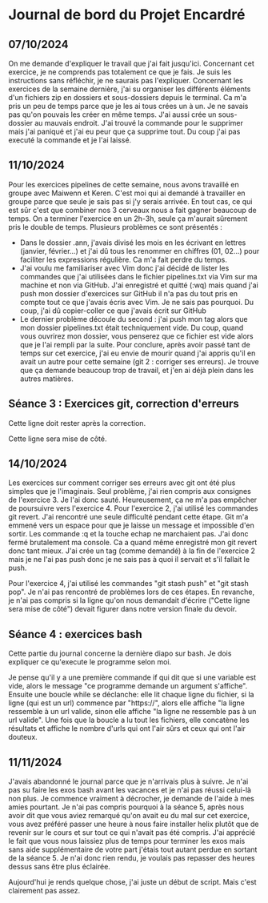 # Journal de bord du Projet Encardré

## 07/10/2024
On me demande d'expliquer le travail que j'ai fait jusqu'ici. Concernant cet exercice, je ne comprends pas totalement ce que je fais. Je suis les instructions sans réfléchir, je ne saurais pas l'expliquer. Concernant les exercices de la semaine  dernière, j'ai su organiser les différents éléments d'un fichiers zip en dossiers et sous-dossiers depuis le terminal. Ca m'a pris un peu de temps parce que je les ai tous crées un à un. Je ne savais pas qu'on pouvais les créer en même temps. J'ai aussi crée un sous-dossier au mauvais endroit. J'ai trouvé la commande pour le supprimer mais j'ai paniqué et j'ai eu peur que ça supprime tout. Du coup j'ai pas executé la commande et je l'ai laissé. 

## 11/10/2024
Pour les exercices pipelines de cette semaine, nous avons travaillé en groupe avec Maiwenn et Keren. C'est moi qui ai demandé à travailler en groupe parce que seule je sais pas si j'y serais arrivée. En tout cas, ce qui est sûr c'est que combiner nos 3 cerveaux nous a fait gagner beaucoup de temps. On a terminer l'exercice en un 2h-3h, seule ça m'aurait sûrement pris le double de temps. Plusieurs problèmes ce sont présentés :
- Dans le dossier .ann, j'avais divisé les mois en les écrivant en lettres (janvier, février...) et j'ai dû tous les renommer en chiffres (01, 02...) pour faciliter les expressions régulière. Ca m'a fait perdre du temps.
- J'ai voulu me familiariser avec Vim donc j'ai décidé de lister les commandes que j'ai utilisées dans le fichier pipelines.txt via Vim sur ma machine et non via GitHub. J'ai enregistré et quitté (:wq) mais quand j'ai push mon dossier d'exercices sur GitHub il n'a pas du tout pris en compte tout ce que j'avais écris avec Vim. Je ne sais pas pourquoi. Du coup, j'ai dû copier-coller ce que j'avais écrit sur GitHub
- Le dernier problème découle du second : j'ai push mon tag alors que mon dossier pipelines.txt était techniquement vide. Du coup, quand vous ouvrirez mon dossier, vous penserez que ce fichier est vide alors que je l'ai rempli par la suite.
Pour conclure, après avoir passé tant de temps sur cet exercice, j'ai eu envie de mourir quand j'ai appris qu'il en avait un autre pour cette semaine (git 2 : corriger ses erreurs). Je trouve que ça demande beaucoup trop de travail, et j'en ai déjà plein dans les autres matières.

## Séance 3 : Exercices git, correction d'erreurs

Cette ligne doit rester après la correction.

Cette ligne sera mise de côté.

## 14/10/2024
Les exercices sur comment corriger ses erreurs avec git ont été plus simples que je l'imaginais. Seul problème, j'ai rien compris aux consignes de l'exercice 3. Je l'ai donc sauté. Heureusement, ça ne m'a pas empêcher de poursuivre vers l'exercice 4. Pour l'exercice 2, j'ai utilisé les commandes git revert. J'ai rencontré une seule difficulté pendant cette étape. Git m'a emmené vers un espace pour que je laisse un message et impossible d'en sortir. Les commande :q et la touche echap ne marchaient pas. J'ai donc fermé brutalement ma console. Ca a quand même enregistré mon git revert donc tant mieux. J'ai crée un tag (comme demandé) à la fin de l'exercice 2 mais je ne l'ai pas push donc je ne sais pas à quoi il servait et s'il fallait le push. 

Pour l'exercice 4, j'ai utilisé les commandes "git stash push" et "git stash pop". Je n'ai pas rencontré de problèmes lors de ces étapes. En revanche, je n'ai pas compris si la ligne qu'on nous demandait d'écrire ("Cette ligne sera mise de côté") devait figurer dans notre version finale du devoir.

## Séance 4 : exercices bash

Cette partie du journal concerne la dernière diapo sur bash. Je dois expliquer ce qu'execute le programme selon moi.

Je pense qu'il y a une première commande if qui dit que si une variable est vide, alors le message "ce programme demande un argument s'affiche". Ensuite une boucle while se déclanche: elle lit chaque ligne du fichier, si la ligne (qui est un url) commence par "https://", alors elle affiche "la ligne ressemble à un url valide, sinon elle affiche "la ligne ne ressemble pas à un url valide". Une fois que la boucle a lu tout les fichiers, elle concatène les résultats et affiche le nombre d'urls qui ont l'air sûrs et ceux qui ont l'air douteux. 

## 11/11/2024

J'avais abandonné le journal parce que je n'arrivais plus à suivre. Je n'ai pas su faire les exos bash avant les vacances et je n'ai pas réussi celui-là non plus. Je commence vraiment à décrocher, je demande de l'aide à mes amies pourtant. 
Je n'ai pas compris pourquoi à la séance 5, après nous avoir dit que vous aviez remarqué qu'on avait eu du mal sur cet exercice, vous avez préféré passer une heure à nous faire installer helix plutôt que de revenir sur le cours et sur tout ce qui n'avait pas été compris. J'ai apprécié le fait que vous nous laissiez plus de temps pour terminer les exos mais sans aide supplémentaire de votre part j'étais tout autant perdue en sortant de la séance 5. Je n'ai donc rien rendu, je voulais pas repasser des heures dessus sans être plus éclairée.

Aujourd'hui je rends quelque chose, j'ai juste un début de script. Mais c'est clairement pas assez. 
